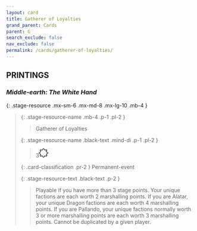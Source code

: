 ```yaml
---
layout: card
title: Gatherer of Loyalties
grand_parent: Cards
parent: G
search_exclude: false
nav_exclude: false
permalink: /cards/gatherer-of-loyalties/
---
```


## PRINTINGS


### _Middle-earth: The White Hand_

{: .stage-resource .mx-sm-6 .mx-md-8 .mx-lg-10 .mb-4 }
> {: .stage-resource-name .mb-4 .p-1 .pl-2 }
> > <div class="card-mp"></div>
> > <div class="card-name">Gatherer of Loyalties</div>
>
> {: .stage-resource-name .black-text .mind-di .p-1 .pl-2 }
> > 3![](/assets/images/stage-point.svg)
>
> {: .card-classification .pr-2 }
> Permanent-event
>
> {: .stage-resource-text .black-text .p-2 }
> > Playable if you have more than 3 stage points. Your unique factions are each worth 2 marshalling points. If you are Alatar, your unique Dragon factions are each worth 4 marshalling points. If you are Pallando, your unique factions normally worth 3 or more marshalling points are each worth 3 marshalling points. Cannot be duplicated by a given player. 
> 
